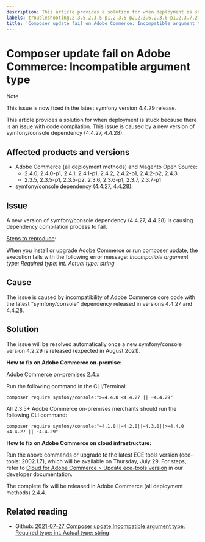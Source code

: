 ```yaml
---
description: This article provides a solution for when deployment is stuck because there is an issue with code compilation. This issue is caused by a new version of symfony/console dependency (4.4.27, 4.4.28).
labels: troubleshooting,2.3.5,2.3.5-p1,2.3.5-p2,2.3.6,2.3.6-p1,2.3.7,2.3.7-p1,2.4.0,2.4.0-p1,2.4.1,2.4.1-p1,2.4.2,2.4.2-p1,2.4.2-p2,2.4.3,symfony,Magento,Adobe Commerce,composer,Magento Open Source,on-premises,cloud infrastructure
title: 'Composer update fail on Adobe Commerce: Incompatible argument type'
---
```


# Composer update fail on Adobe Commerce: Incompatible argument type

>[!NOTE]
>
>This issue is now fixed in the latest symfony version 4.4.29 release.

This article provides a solution for when deployment is stuck because there is an issue with code compilation. This issue is caused by a new version of symfony/console dependency (4.4.27, 4.4.28).

## Affected products and versions

* Adobe Commerce (all deployment methods) and Magento Open Source:
    * 2.4.0, 2.4.0-p1, 2.4.1, 2.4.1-p1, 2.4.2, 2.4.2-p1, 2.4.2-p2, 2.4.3
    * 2.3.5, 2.3.5-p1, 2.3.5-p2, 2.3.6, 2.3.6-p1, 2.3.7, 2.3.7-p1
* symfony/console dependency (4.4.27, 4.4.28).

## Issue

A new version of symfony/console dependency (4.4.27, 4.4.28) is causing dependency compilation process to fail.

<ins>Steps to reproduce</ins>:

When you install or upgrade Adobe Commerce or run composer update, the execution fails with the following error message:
*Incompatible argument type: Required type: int. Actual type: string*

## Cause

The issue is caused by incompatibility of Adobe Commerce core code with the latest "symfony/console" dependency released in versions 4.4.27 and 4.4.28.

## Solution

The issue will be resolved automatically once a new symfony/console version 4.2.29 is released (expected in August 2021).

**How to fix on Adobe Commerce on-premise:**

Adobe Commerce on-premises 2.4.x

Run the following command in the CLI/Terminal:

``composer require symfony/console:">=4.4.0 <4.4.27 || ~4.4.29"``

All 2.3.5+ Adobe Commerce on-premises merchants should run the following CLI command:

``composer require symfony/console:"~4.1.0||~4.2.0||~4.3.0||>=4.4.0 <4.4.27 || ~4.4.29"``

**How to fix on Adobe Commerce on cloud infrastructure:**

Run the above commands or upgrade to the latest ECE tools version (ece-tools: 2002.1.7), which will be available on Thursday, July 29. For steps, refer to [Cloud for Adobe Commerce > Update ece-tools version](https://devdocs.magento.com/cloud/project/ece-tools-update.html) in our developer documentation.

The complete fix will be released in Adobe Commerce (all deployment methods) 2.4.4.

## Related reading

* Github: [2021-07-27 Composer update Incompatible argument type: Required type: int. Actual type: string](https://github.com/magento/magento2/issues/33595)